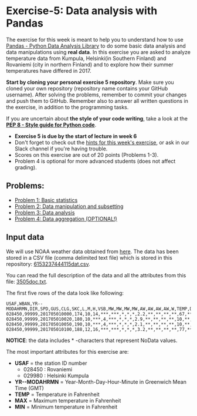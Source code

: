 # Exercise-5: Data analysis with Pandas 

The exercise for this week is meant to help you to understand how to use [Pandas - Python Data Analysis Library](http://pandas.pydata.org/) to do some basic data analysis and data manipulations using **real data**. In this exercise you are asked to analyze temperature data from Kumpula, Helsinki(in Southern Finland) and Rovaniemi (city in northern Finland) and to explore how their summer temperatures have differed in 2017.

**Start by cloning your personal exercise 5 repository**. Make sure you cloned your own repository (repository name contains your GitHub username). After solving the problems, remember to commit your changes and push them to GitHub. Remember also to answer all written questions in the exercise, in addition to the programming tasks. 

If you are uncertain about **the style of your code writing**, take a look at the **[PEP 8 - Style guide for Python code](https://www.python.org/dev/peps/pep-0008/)**.  

 - **Exercise 5 is due by the start of lecture in week 6**
 - Don't forget to check out the [hints for this week's exercise](https://geo-python.github.io/2018/lessons/L5/exercise-5.html), or ask in our Slack channel if you're having trouble.
 - Scores on this exercise are out of 20 points (Problems 1-3). 
 - Problem 4 is optional for more advanced students (does not affect grading).

## Problems:

- [Problem 1: Basic statistics](Exercise-5-problem1.ipynb)
- [Problem 2: Data manipulation and subsetting](Exercise-5-problem2.ipynb)
- [Problem 3: Data analysis](Exercise-5-problem3.ipynb)
- [Problem 4: Data aggregation (OPTIONAL!)](Exercise-5-problem4.ipynb)

## Input data

We will use NOAA weather data obtained from [here](https://www7.ncdc.noaa.gov/CDO/cdopoemain.cmd?datasetabbv=DS3505&countryabbv=&georegionabbv=&resolution=40). The data has been stored in a CSV file (comma delimited text file) which is stored in this repository: [6153237444115dat.csv](6153237444115dat.csv).

You can read the full description of the data and all the attributes from this file: [3505doc.txt](3505doc.txt). 

The first five rows of the data look like following:

```
USAF,WBAN,YR--MODAHRMN,DIR,SPD,GUS,CLG,SKC,L,M,H,VSB,MW,MW,MW,MW,AW,AW,AW,AW,W,TEMP,DEWP,SLP,ALT,STP,MAX,MIN,PCP01,PCP06,PCP24,PCPXX,SD
028450,99999,201705010000,174,10,14,***,***,*,*,*,2.2,**,**,**,**,67,**,**,**,8,31,31,1009.2,*****,984.1,***,***,*****,*****,*****,*****,35
028450,99999,201705010020,180,10,***,4,***,*,*,*,2.9,**,**,**,**,10,**,**,**,*,30,30,******,29.74,******,***,***,*****,*****,*****,*****,**
028450,99999,201705010050,190,10,***,4,***,*,*,*,2.1,**,**,**,**,10,**,**,**,*,30,30,******,29.74,******,***,***,*****,*****,*****,*****,**
028450,99999,201705010100,188,12,16,***,***,*,*,*,3.2,**,**,**,**,77,**,**,**,*,31,30,1009.1,*****,984.0,***,***,*****,*****,*****,*****,35
```

**NOTICE**: the data includes \* -characters that represent NoData values.

The most important attributes for this exercise are:

 - **USAF** = the station ID number
   - 028450 : Rovaniemi
   - 029980 : Helsinki Kumpula
 - **YR--MODAHRMN** = Year-Month-Day-Hour-Minute in Greenwich Mean Time (GMT)
 - **TEMP** = Temperature in Fahrenheit
 - **MAX** = Maximum temperature in Fahrenheit
 - **MIN** = Minimum temperature in Fahrenheit